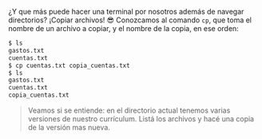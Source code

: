 ¿Y que más puede hacer una terminal por nosotros además de navegar directorios? ¡Copiar archivos! :sunglasses: Conozcamos al comando `cp`, que toma el nombre de un archivo a copiar, y el nombre de la copia, en ese orden:

```bash
$ ls 
gastos.txt
cuentas.txt
$ cp cuentas.txt copia_cuentas.txt
$ ls
gastos.txt
cuentas.txt
copia_cuentas.txt
```

> Veamos si se entiende: en el directorio actual tenemos varias versiones de nuestro currículum. Listá los archivos y hacé una copia de la versión mas nueva. 